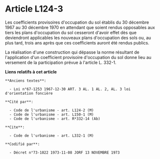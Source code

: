 # Article L124-3

Les coefficients provisoires d'occupation du sol établis du 30 décembre 1967 au 30 décembre 1970 en attendant que soient
rendus opposables aux tiers les plans d'occupation du sol cesseront d'avoir effet dès que deviendront applicables les
nouveaux plans d'occupation des sols ou, au plus tard, trois ans après que ces coefficients auront été rendus publics.

La réalisation d'une construction qui dépasse la norme résultant de l'application d'un coefficient provisoire d'occupation du
sol donne lieu au versement de la participation prévue à l'article L. 332-1.

**Liens relatifs à cet article**

	**Anciens textes**:

	  - Loi n°67-1253 1967-12-30 ART. 3 AL. 1 AL. 2, AL. 3 loi d'orientation foncière

	**Cité par**:

	  - Code de l'urbanisme - art. L124-2 (M)
	  - Code de l'urbanisme - art. L150-1 (M)
	  - Code de l'urbanisme - art. R*332-14 (Ab)

	**Cite**:

	  - Code de l'urbanisme - art. L332-1 (M)

	**Codifié par**:

	  - Décret n°73-1022 1973-11-08 JORF 13 NOVEMBRE 1973
